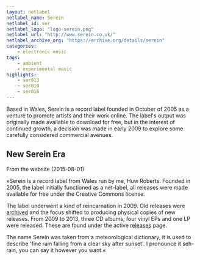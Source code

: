 ```yaml
---
layout: netlabel
netlabel_name: Serein
netlabel_id: ser
netlabel_logo: "logo-serein.png"
netlabel_url: "http://www.serein.co.uk/"
netlabel_archive_org: "https://archive.org/details/serein"
categories:
    - electronic music
tags:
    - ambient
    - experimental music
highlights:
    - ser013
    - ser010
    - ser016
---
```

Based in Wales, Serein is a record label founded in October of 2005 as a venture to promote artists and their work online. The label's output was originally made available to download for free, but in the interest of continued growth, a decision was made in early 2009 to explore some carefully considered commercial avenues.

## New Serein Era

From the website (2015-08-01)

»Serein is a record label from Wales run by me, Huw Roberts. Founded in 2005, the label initially functioned as a net-label, all releases were made available for free under the Creative Commons license.

The label underwent a kind of reincarnation in 2009. Old releases were [archived][1] and the focus shifted to producing physical copies of new releases. From 2009 to 2013, three CD albums, four vinyl EPs and one LP were released. These are found under the active [releases][2] page.

The name Serein was taken from a meteorological dictionary, it is used to describe 'fine rain falling from a clear sky after sunset'. I pronounce it seh-rain, you can say it however you want.«



 [1]: http://www.serein.co.uk/archive
 [2]: http://www.serein.co.uk/releases
 [3]: #
 [4]: #
 [5]: #
 [6]: #
 [7]: #
 [8]: #
 [9]: #
 [10]: #